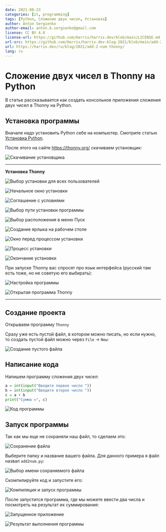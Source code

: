 ```yaml
---
date: 2021-08-23
categories: [it, programming]
tags: [Python, Сложение двух чисел, Установка]
author: Anton Sergienko
author-email: anton.b.sergienko@gmail.com
license: CC BY 4.0
license-url: https://github.com/Harrix/harrix.dev/blob/main/LICENSE.md
url-src: https://github.com/Harrix/harrix.dev-blog-2021/blob/main/add-2-num-thonny/add-2-num-thonny.md
url: https://harrix.dev/ru/blog/2021/add-2-num-thonny/
lang: ru
---
```


# Сложение двух чисел в Thonny на Python

В статье рассказывается как создать консольное приложения сложения двух чисел в Thonny на Python.

## Установка программы

Вначале надо установить Python себе на компьютер. Смотрите статью [Установка Python](https://github.com/Harrix/harrix.dev-blog-2021/blob/main/install-python/install-python.md).

После этого на сайте <https://thonny.org/> скачиваем установщик:

![Скачивание установщика](img/download.png)

---

**Установка Thonny** <!-- !details -->

![Выбор установки для всех пользователей](img/install-mode.png)

![Начальное окно установки](img/install_01.png)

![Соглашение с условиями](img/install_02.png)

![Выбор пути установки программы](img/install_03.png)

![Выбор расположения в меню Пуск](img/install_04.png)

![Создание ярлыка на рабочем столе](img/install_05.png)

![Окно перед процессом установки](img/install_06.png)

![Процесс установки](img/install_07.png)

![Окончание установки](img/install_08.png)

При запуске Thonny вас спросят про язык интерфейса (русский там есть тоже, но не советую его выбирать):

![Настройка программы](img/install_09.png)

![Открытая программа Thonny](img/thonny.png)

---

## Создание проекта

Открываем программу `Thonny`

Сразу уже есть пустой файл, в котором можно писать, но если нужно, то создать пустой файл можно через `File` → `New`:

![Создание пустого файла](img/new-project.png)

## Написание кода

Напишем программу сложения двух чисел:

```python
a = int(input("Введите первое число "))
b = int(input("Введите второе число "))
c = a + b
print("Сумма =", c)
```

![Код программы](img/code.png)

## Запуск программы

Так как мы еще не сохраняли наш файл, то сделаем это:

![Сохранение файла](img/save_01.png)

Выберите папку и название вашего файла. Для данного примера я файл назвал `add2num.py`:

![Выбор имени сохраняемого файла](img/save_02.png)

Скомпилируйте код и запустите его:

![Компиляция и запуск программы](img/run.png)

После запустится программа, где мы можете ввести два числа и посмотреть на результат их суммирования:

![Запущенное приложение](img/result_01.png)

![Результат выполнения программы](img/result_02.png)
